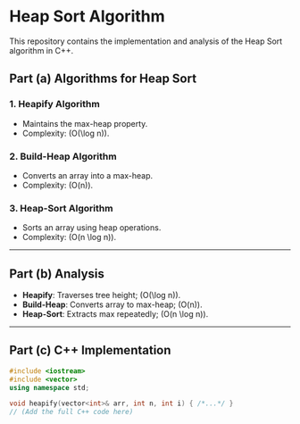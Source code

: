 # Heap Sort Algorithm

This repository contains the implementation and analysis of the Heap Sort algorithm in C++.

## **Part (a) Algorithms for Heap Sort**
### 1. Heapify Algorithm
- Maintains the max-heap property.
- Complexity: \(O(\log n)\).

### 2. Build-Heap Algorithm
- Converts an array into a max-heap.
- Complexity: \(O(n)\).

### 3. Heap-Sort Algorithm
- Sorts an array using heap operations.
- Complexity: \(O(n \log n)\).

---

## **Part (b) Analysis**
- **Heapify**: Traverses tree height; \(O(\log n)\).
- **Build-Heap**: Converts array to max-heap; \(O(n)\).
- **Heap-Sort**: Extracts max repeatedly; \(O(n \log n)\).

---

## **Part (c) C++ Implementation**
```cpp
#include <iostream>
#include <vector>
using namespace std;

void heapify(vector<int>& arr, int n, int i) { /*...*/ }
// (Add the full C++ code here)
